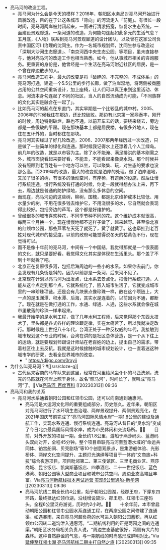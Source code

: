 - 亮马河的改造工程。
    - 亮马河为什么会是今天的模样？2016年，朝阳区水务局对亮马河开始进行风貌改造，目的在于让这条城市「背向」的河流走入「前庭」。有很长一段时间，亮马河两岸被封闭起来，一面进行清淤拓宽，恢复水生态系统，一面建设景观廊道。一条河道的改造，为何能勾连起如此多元的生活气息？五月底，《人物》联系到亮马河景观廊道的设计团队，以及曾在这家公司负责中国区河川治理的沈同生。作为一名城市规划师，沈同生参与改造过「深圳大沙河生态廊道」、「南京河西中央生态公园」等项目，虽未直接参与，他对亮马河的改造工作也相当熟悉。如今，他从事城市相关的咨询服务。更重要的身份是，他曾经是一个生活在亮马河附近社区的居民，是一个曾在岸边散步的人。
    - 亮马河改造工程中，最大的改变是将「破碎的、不完整的，不成体系」的亮马河打通，建造一个5.5公里的步行长廊，做了泊岸湿地，将两侧被商圈占用的公共空间重新设计，加上座椅，让人们可以真正来到这里活动、休息。河流本身勾连起了不同的社区，当人的自然流动成为可能，「不同族群的文化其实是融合在一起了」。
    - 比如亮马河的起点在东直门，其实早期是一个比较乱的城中村。2005、2006年的时候我住在那边，还比较破败。那边有北京第一家鼎泰丰，刚开的时候，周边特别破烂，路也不通，以前开车去的话，要绕来绕去，旁边都是一些很破的平房。现在那块基本上都是居民楼。有很多外地人，现在住在五环外的，当时都住在那块。
    - 亮马河其实经过了好几轮改造，2006、2007那两年经历过一次改造，只是做了一些简单的绿化和连通。那时候我记得水上还漂着几个人工绿岛。前几年的改造，就是以市容为主。除了水不能淹、满足排洪的基本刚需之外，城市面貌看起来要好看，不能丑，不能看起来像臭水沟。那个时候并没有照顾到老百姓有一个地方可以坐，可以聚集、玩，对生态的要求也没那么高。而2019年的改造，最大的改变就是泊岸的处理。做了泊岸湿地，又加了很多的树，有很多的活动空间，有座椅，有遮荫的设施，然后让慢行系统连通。慢行系统没有打通的时候，你走一段就得想办法上来，再下去，周边就是普通的防护绿地，没有那么多休息的空间。
    - 而现在，亮马河边的这些树，柳树，国槐，都是北京维护成本比较低、用水量少的树，不用花很多钱去维护它，不用浇很多的水，它自然就会表现得比较好。包括旁边的芦苇，这个都是好维护的。
    - 曾经很多的城市喜欢种花，不同季节种不同的花。这个维护成本就很高，每两三个月换一个。现在慢慢地都不这样子做了，越来越野。甚至像北京的红领巾公园，那些芦苇冬天死了就死了，黄了就黄了。这也牵扯到老百姓对现代城市的接受度，以前的政府可能觉得说冬天的枯黄色不行，现在觉得可以。
    - 而不是像十年前的亮马河，中间有一个中国结，我觉得那就是一个很表面的文化，就只是要好看。我觉得文化其实是体现在生活里头。那个盖了不到十年就拆了吧。
    - 北京正在复原很多河，包括后海周边的一些小的水系。如果你去前门，你会发现有几条街是斜的，因为以前那是一条河，后来河不见了。
    - 北京现在计划以亮马河为出发点，让水系去景点化，把慢行系统打通，人能从这个点走到那个点，它就系统化了，嵌入城市生活了，它就变成城市里的一串珍珠项链。还是会有几块景点像珍珠一样，散在这个项链上，大一点的是玉渊潭、积水潭、后海，其实水是连着的。以前因为不通，都断了。现在就是在做打通的工作，水通、绿通、人通，这些水系就会像在城市里散落的珍珠一样串起来。
    - 我最开始学的是水利工程，做了几年水利工程师，后来觉得那个东西太技术了，里头都是各式各样的理论跟定律，实在太痛苦了，所以我就决定改行。那时候是上世纪八十年代，台湾正处于一种反权威的年代，我接触到城市规划这个专业的时候，台湾在讲的是社区总体营造，是一个从下往上的运动，就是要规划师跟设计师站在老百姓的边上，提出自己的需求，带着社区往上去反抗。我就是这时候接触的城市规划设计，也一直着迷这种城市学的研究，去看全世界城市的改变。
        - " https://diigo.com/0rxyii
- 为什么叫亮马河？#[[srs/cloze-g]]
    - 古代远来客商的马车队来到这里，经常在河里给风尘仆仆的马匹洗涮，洗完的马匹就在河岸上晾干身体，故名“晾马河”，时间长了，就叫成“亮马河”了。🌱Via[亮马河_百度百科](https://baike.baidu.com/item/%E4%BA%AE%E9%A9%AC%E6%B2%B3/8529098) [[20230313]] 09:36
- 亮马河和我的关系
    - 亮马河水系通着朝阳公园和红领巾公园，还可以向南通到通惠河。
        - 亮马河是大运河文化带的重要组成部分，历史悠久。近年来，朝阳区对亮马河进行了水环境生态治理、两岸景观提升、两侧景观亮化，在2021年国庆节前完成了“亮马河国际风情水岸”一期1.8公里的建设及通航工作，实现水系连通、慢行系统连通。亮马河从昔日的“臭水沟”变成了今日北京最具国际风情水岸，成为市民休闲和交流场所。🌱🌱　　目前，对外开放的项目一期，全长约1.8公里，游船于燕莎码头、蓝港码头双向对开，全程45分钟。整个项目串联亮马河至蓝港水域的“命运共同体、铂宫船闸、贝壳剧场”等10个创意观景点，是集游船体验、光影桥体、两岸文化空间提升、主题灯光演绎等项目于一体的“文商旅+科技”综合夜游项目。项目毗邻第二、第三使馆区、三里屯商业区、燕莎商城、昆仑饭店、凯宾斯基饭店、四季酒店、二十一世纪饭店、蓝色港湾、朝阳公园等大型商业项目和城市公共空间，周边业态高端且丰富。Via[亮马河新航线拟本月试运营 实现6公里通船-新华网](http://bj.news.cn/2022-09/09/c_1128989016.htm) [[20230313]] 09:36
        - 亮马河航线二期全长约4公里，始于朝阳公园湖，经郡王府，下穿东四环路，最终抵达红领巾湖，沿线增设碧沙、郡王府、红领巾三座码头。全程6公里泛舟游览，历时约2小时。🌱🌱　　十余年前，本市曾启动朝阳公园和红领巾公园水系连通工程，在两座公园之间修建了连通渠。如遇暴雨，来自亮马河超负荷的水可进入朝阳公园蓄积，再从红领巾公园转二道沟泄入通惠河。“二期航线利用的正是两园之间的连通渠。”朝阳区水务局相关负责人说，“周边生态基底很好，两侧有大片的森林。这种自然静谧的气息，与一期航线的时尚感形成鲜明对比。”Via[延伸至红领巾湖 亮马河航线二期主打自然之旅](http://bj.people.com.cn/n2/2022/1010/c82840-40154749.html) [[20230313]] 09:35
